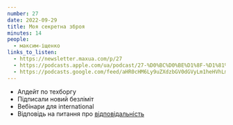 ```yaml
---
number: 27
date: 2022-09-29
title: Моя секретна зброя
minutes: 14
people:
  - максим-іщенко
links_to_listen:
  - https://newsletter.maxua.com/p/27
  - https://podcasts.apple.com/ua/podcast/27-%D0%BC%D0%BE%D1%8F-%D1%81%D0%B5%D0%BA%D1%80%D0%B5%D1%82%D0%BD%D0%B0-%D0%B7%D0%B1%D1%80%D0%BE%D1%8F/id1616301447?i=1000581055819
  - https://podcasts.google.com/feed/aHR0cHM6Ly9uZXdzbGV0dGVyLm1heHVhLmNvbS9mZWVk/episode/aHR0cHM6Ly9uZXdzbGV0dGVyLm1heHVhLmNvbS9wLzI3?sa=X&ved=0CAUQkfYCahcKEwjwqMXKvtD6AhUAAAAAHQAAAAAQEQ
---
```


- Апдейт по техборгу
- Підписали новий безліміт
- Вебінари для international
- Відповідь на питання про [відповідальність][1]

[1]: /startups-are-hard/29/
